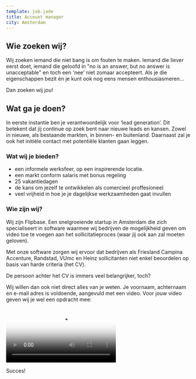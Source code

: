 ```yaml
---
template: job.jade
title: Account manager
city: Amsterdam
---
```


## Wie zoeken wij?

Wij zoeken iemand die niet bang is om fouten te maken. Iemand die liever eerst doet, iemand die geloofd in "no is an answer, but no answer is unacceptable" en toch een 'nee' niet zomaar accepteert. Als je die eigenschappen bezit én je kunt ook nog eens mensen enthousiasmeren...

Dan zoeken wij jou!

## Wat ga je doen?

In eerste instantie ben je verantwoordelijk voor ‘lead generation’. Dit betekent dat jij continue op zoek bent naar nieuwe leads en kansen. Zowel in nieuwe, als bestaande markten, in binnen- en buitenland. Daarnaast zal je ook het initiële contact met potentiële klanten gaan leggen.

### Wat wij je bieden?

- een informele werksfeer, op een inspirerende locatie. 
- een markt conform salaris met bonus regeling
- 25 vakantiedagen
- de kans om jezelf te ontwikkelen als comercieel proffesioneel
- veel vrijheid in hoe je je dagelijkse werkzaamheden gaat invullen

### Wie zijn wij?

Wij zijn Flipbase. Een snelgroeiende startup in Amsterdam die zich specialiseert in software waarmee wij bedrijven de mogelijkheid geven om video toe te voegen aan het sollicitatieproces (waar jij ook aan zal moeten geloven).

Met onze software zorgen wij ervoor dat bedrijven als Friesland Campina Accenture, Randstad, VUmc en Heinz sollicitanten niet enkel beoordelen op basis van harde criteria (het CV). 

De persoon achter het CV is immers veel belangrijker, toch?

Wij willen dan ook niet direct alles van je weten. Je voornaam, achternaam en e-mail adres is voldoende, aangevuld met een video. Voor jouw video geven wij je wel een opdracht mee:

<video poster="https://s3.eu-central-1.amazonaws.com/videos.flipbase.com/www-jobs/sales.jpg" preload="auto" controls="true" style="max-width: 100%;">
  <source type="video/webm" src="https://s3.eu-central-1.amazonaws.com/videos.flipbase.com/www-jobs/sales.webm"/>
  <source type="video/mp4" src="https://s3.eu-central-1.amazonaws.com/videos.flipbase.com/www-jobs/sales.mp4"/>
  <source type="video/ogv" src="https://s3.eu-central-1.amazonaws.com/videos.flipbase.com/www-jobs/sales.ogv"/>
</video>

Succes!